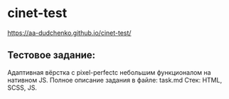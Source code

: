 # cinet-test
https://aa-dudchenko.github.io/cinet-test/ 
## Тестовое задание:
Aдаптивная вёрстка с pixel-perfectс небольшим функционалом на нативном JS. Полное описание задания в файле: task.md Стек: HTML, SCSS, JS.
